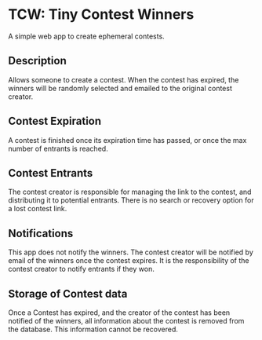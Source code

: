 # TCW: Tiny Contest Winners
A simple web app to create ephemeral contests.

## Description
Allows someone to create a contest. When the contest has expired, the winners
will be randomly selected and emailed to the original contest creator.

## Contest Expiration
A contest is finished once its expiration time has passed, or once the max
number of entrants is reached.

## Contest Entrants
The contest creator is responsible for managing the link to the contest, and distributing it to potential entrants. There is no search or recovery option for
a lost contest link.

## Notifications
This app does not notify the winners. The contest creator will be notified by
email of the winners once the contest expires. It is the responsibility of the
contest creator to notify entrants if they won.

## Storage of Contest data
Once a Contest has expired, and the creator of the contest has been notified
of the winners, all information about the contest is removed from the database.
This information cannot be recovered.
